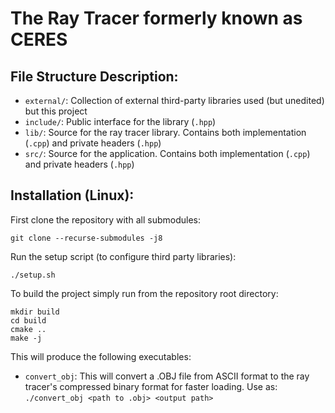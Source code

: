 # The Ray Tracer formerly known as CERES

## File Structure Description:
- `external/`: Collection of external third-party libraries used (but unedited) but this project
- `include/`: Public interface for the library (`.hpp`)
- `lib/`: Source for the ray tracer library.  Contains both implementation (`.cpp`) and private headers (`.hpp`)
- `src/`: Source for the application.  Contains both implementation (`.cpp`) and private headers (`.hpp`)

## Installation (Linux):
First clone the repository with all submodules:

```
git clone --recurse-submodules -j8
```

Run the setup script (to configure third party libraries):

```
./setup.sh
```

To build the project simply run from the repository root directory:

```
mkdir build
cd build
cmake ..
make -j
```

This will produce the following executables:
- `convert_obj`: This will convert a .OBJ file from ASCII format to the ray tracer's compressed binary format for faster loading.  Use as: `./convert_obj <path to .obj> <output path>`
